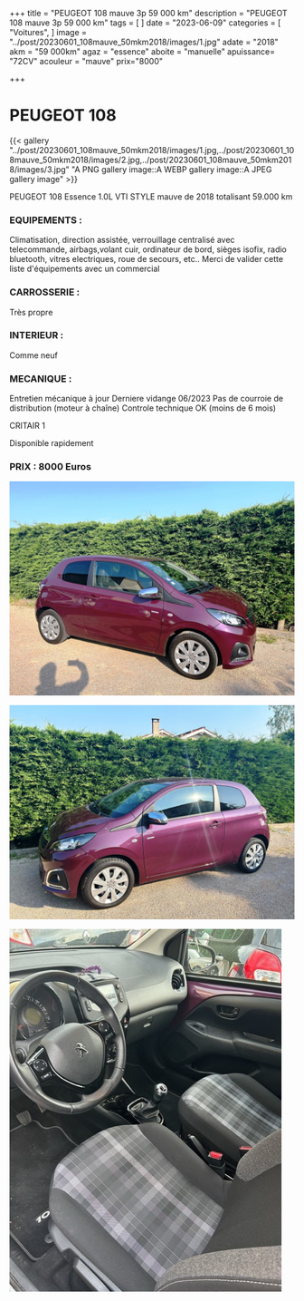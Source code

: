 +++
title = "PEUGEOT 108 mauve 3p 59 000 km"
description = "PEUGEOT 108 mauve 3p 59 000 km"
tags = [
]
date = "2023-06-09"
categories = [
    "Voitures",
]
image = "../post/20230601_108mauve_50mkm2018/images/1.jpg"
adate = "2018"
akm = "59 000km"
agaz = "essence"
aboite = "manuelle"
apuissance= "72CV"
acouleur = "mauve"
prix="8000"

+++

# PEUGEOT 108

{{< gallery "../post/20230601_108mauve_50mkm2018/images/1.jpg,../post/20230601_108mauve_50mkm2018/images/2.jpg,../post/20230601_108mauve_50mkm2018/images/3.jpg" "A PNG gallery image::A WEBP gallery image::A JPEG gallery image" >}}


PEUGEOT 108 Essence 1.0L VTI STYLE mauve de 2018 totalisant 59.000 km

### EQUIPEMENTS :
Climatisation, direction assistée, verrouillage centralisé avec telecommande, airbags,volant cuir, ordinateur de bord, sièges isofix, radio bluetooth, vitres electriques, roue de secours, etc..
Merci de valider cette liste d'équipements avec un commercial

### CARROSSERIE :
Très propre

### INTERIEUR :
Comme neuf

### MECANIQUE :
Entretien mécanique à jour 
Derniere vidange 06/2023
Pas de courroie de distribution (moteur à chaîne)
Controle technique OK (moins de 6 mois)

CRITAIR 1



Disponible rapidement

### PRIX : 8000 Euros


<!-- more -->


![](images/1.jpg)

![](images/2.jpg)

![](images/3.jpg)

